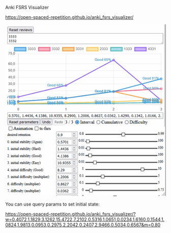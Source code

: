 Anki FSRS Visualizer

https://open-spaced-repetition.github.io/anki_fsrs_visualizer/

![Screenshot](docs/video1.gif?raw=true)

You can use query params to set initial state:

https://open-spaced-repetition.github.io/anki_fsrs_visualizer/?w=0.4072,1.1829,3.1262,15.4722,7.2102,0.5316,1.0651,0.0234,1.6160,0.1544,1.0824,1.9813,0.0953,0.2975,2.2042,0.2407,2.9466,0.5034,0.6567&m=0.80
